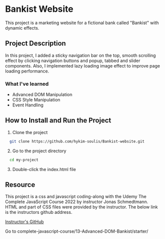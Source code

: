 # Bankist Website

This project is a marketing website for a fictional bank called "Bankist" with dynamic effects.

## Project Description

In this project, I added a sticky navigation bar on the top, smooth scrolling effect by clicking navigation buttons and popup, tabbed and slider components. Also, I implemented lazy loading image effect to improve page loading performance.

### What I've learned

- Advanced DOM Manipulation
- CSS Style Manipulation
- Event Handling

## How to Install and Run the Project

1. Clone the project

```bash
  git clone https://github.com/hykim-soulis/Bankist-website.git
```

2. Go to the project directory

```bash
  cd my-project
```

3. Double-click the index.html file

## Resource

This project is a css and javascript coding-along with the Udemy The Complete JavaScript Course 2022 by instructor Jonas Schmedtmann. HTML and part of CSS files were provided by the instructor.
The below link is the instructors github address.

[Instructor's GitHub](https://github.com/jonasschmedtmann/complete-javascript-course.git)

Go to complete-javascript-course/13-Advanced-DOM-Bankist/starter/
